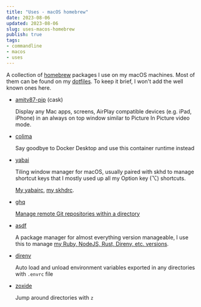 ```yaml
---
title: "Uses - macOS homebrew"
date: 2023-08-06
updated: 2023-08-06
slug: uses-macos-homebrew
publish: true
tags:
- commandline
- macos
- uses
---
```


A collection of [homebrew](https://brew.sh) packages I use on my macOS machines. Most of them can be found on my [dotfiles](https://github.com/narze/dotfiles/blob/master/chezmoi/.chezmoiscripts/run_once_after_darwin_10-install-packages.sh.tmpl). To keep it brief, I won't add the well known ones here.

- [amitv87-pip](https://github.com/amitv87/PiP) (cask) 

    Display any Mac apps, screens, AirPlay compatible devices (e.g. iPad, iPhone) in an always on top window similar to Picture In Picture video mode.

- [colima](https://github.com/abiosoft/colima)

    Say goodbye to Docker Desktop and use this container runtime instead

- [yabai](https://github.com/koekeishiya/yabai)

    Tiling window manager for macOS, usually paired with skhd to manage shortcut keys that I mostly used up all my Option key (⌥) shortcuts.

    [My yabairc](https://github.com/narze/dotfiles/blob/master/chezmoi/executable_dot_yabairc), [my skhdrc](https://github.com/narze/dotfiles/blob/master/chezmoi/executable_dot_skhdrc).

- [ghq](https://github.com/x-motemen/ghq)

    [Manage remote Git repositories within a directory](./ghq.md)

- [asdf](https://asdf-vm.com)

    A package manager for almost everything version manageable, I use this to manage [my Ruby, NodeJS, Rust, Direnv, etc. versions](https://github.com/narze/dotfiles/blob/master/chezmoi/.chezmoiscripts/run_once_after_darwin_31-install-asdf-plugins-macos.sh.tmpl). 

- [direnv](https://direnv.net)

    Auto load and unload environment variables exported in any directories with `.envrc` file

- [zoxide](https://github.com/ajeetdsouza/zoxide) 

    Jump around directories with `z`